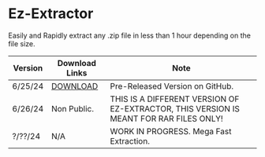 # Ez-Extractor
Easily and Rapidly extract any .zip
file in less than 1 hour depending on the file size.

| Version                |  Download Links        |  Note       |           
| ---------------------- | ------------------------ |------------------------ |
| 6/25/24              |        [DOWNLOAD](https://github.com/Drixxytec/Ez-Extractor/releases/download/Pre-Release/EZEXTRACTOR.exe)| Pre-Released Version on GitHub.|
| 6/26/24              |        Non Public.| THIS IS A DIFFERENT VERSION OF EZ-EXTRACTOR, THIS VERSION IS MEANT FOR RAR FILES ONLY!|
| ?/??/24             |        N/A| WORK IN PROGRESS. Mega Fast Extraction. |
